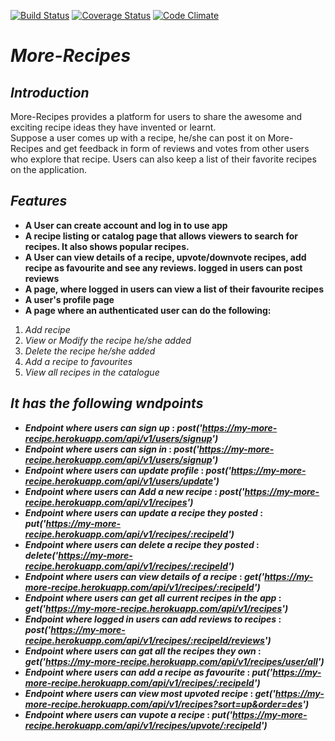 [![Build Status](https://travis-ci.org/Noblemajesty/more-recipe.svg?branch=task%2F1%2Ftest-branch)](https://travis-ci.org/Noblemajesty/more-recipe)
[![Coverage Status](https://coveralls.io/repos/github/Noblemajesty/more-recipe/badge.svg?branch=master)](https://coveralls.io/github/Noblemajesty/more-recipe?branch=master)
[![Code Climate](https://codeclimate.com/github/codeclimate/codeclimate/badges/gpa.svg)](https://codeclimate.com/github/Noblemajesty/more-recipe)
# **_More-Recipes_**

## _Introduction_

More-Recipes provides a platform for users to share the awesome and exciting recipe ideas they have invented or learnt.  
Suppose a user comes up with a recipe, he/she can post it on More-Recipes and get feedback in form of reviews and votes from other users who explore that recipe.  Users can also keep a list of their favorite recipes on the application.

## _Features_

* **A User can create account and log in to use app**
* **A recipe listing or catalog page that allows viewers to search for recipes. It also shows popular recipes.**
* **A User can view details of a recipe, upvote/downvote recipes, add recipe as favourite and see any reviews. logged in users can post reviews**
* **A page, where logged in users can view a list of their favourite recipes**
* **A user's profile page**
* **A page where an authenticated user can do the following:**
1. _Add recipe_
2. _View or Modify the recipe he/she added_
3. _Delete the recipe he/she added_
4. _Add a recipe to favourites_
5. _View all recipes in the catalogue_

## _It has the following wndpoints_
* **_Endpoint where users can sign up_ : _post('https://my-more-recipe.herokuapp.com/api/v1/users/signup')_**
* **_Endpoint where users can sign in_ : _post('https://my-more-recipe.herokuapp.com/api/v1/users/signup')_** 
* **_Endpoint where users can update profile_ : _post('https://my-more-recipe.herokuapp.com/api/v1/users/update')_**
* **_Endpoint where users can Add a new recipe_ : _post('https://my-more-recipe.herokuapp.com/api/v1/recipes')_**
* **_Endpoint where users can update a recipe they posted_ : _put('https://my-more-recipe.herokuapp.com/api/v1/recipes/:recipeId')_**
* **_Endpoint where users can delete a recipe they posted_ : _delete('https://my-more-recipe.herokuapp.com/api/v1/recipes/:recipeId')_**
* **_Endpoint where users can view details of a recipe_ : _get('https://my-more-recipe.herokuapp.com/api/v1/recipes/:recipeId')_**
* **_Endpoint where users can get all current recipes in the app_ : _get('https://my-more-recipe.herokuapp.com/api/v1/recipes')_**
* **_Endpoint where logged in users can add reviews to recipes_ : _post('https://my-more-recipe.herokuapp.com/api/v1/recipes/:recipeId/reviews')_**
* **_Endpoint where users can gat all the recipes they own_ : _get('https://my-more-recipe.herokuapp.com/api/v1/recipes/user/all')_**
* **_Endpoint where users can add a recipe as favourite_ : _put('https://my-more-recipe.herokuapp.com/api/v1/recipes/:recipeId')_**
* **_Endpoint where users can view most upvoted recipe_ : _get('https://my-more-recipe.herokuapp.com/api/v1/recipes?sort=up&order=des')_**
* **_Endpoint where users can vupote a recipe_ : _put('https://my-more-recipe.herokuapp.com/api/v1/recipes/upvote/:recipeId')_**
